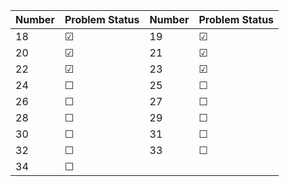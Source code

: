 | Number | Problem Status | Number | Problem Status | 
| ------ | -------------- | ------ | -------------- | 
| 18     | &#9745;       | 19     | &#9745;       |
| 20     | &#9745;       | 21     | &#9745;       | 
| 22     | &#9745;       | 23     | &#9745;       | 
| 24     | &#9744;       | 25     | &#9744;       | 
| 26     | &#9744;       | 27     | &#9744;       | 
| 28     | &#9744;       | 29     | &#9744;       | 
| 30     | &#9744;       | 31     | &#9744;       | 
| 32     | &#9744;       | 33     | &#9744;       | 
| 34     | &#9744;       |        |              |